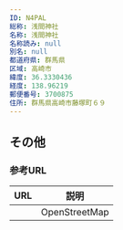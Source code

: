 ```yaml
---
ID: N4PAL
総称: 浅間神社
名称: 浅間神社
名称読み: null
別名: null
都道府県: 群馬県
区域: 高崎市
緯度: 36.3330436
経度: 138.96219
郵便番号: 3700875
住所: 群馬県高崎市藤塚町６９
---
```


## その他

### 参考URL

| URL | 説明          |
| --- | ------------- |
|     | OpenStreetMap |
